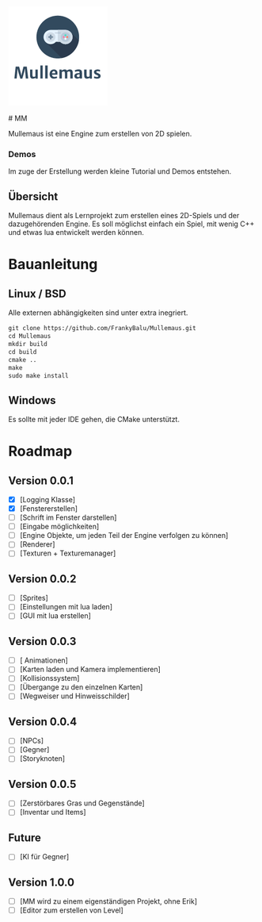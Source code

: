 ![ ](data/Logo.png)

﻿# MM

Mullemaus ist eine Engine zum erstellen von 2D spielen.


### Demos

Im zuge der Erstellung werden kleine Tutorial und Demos entstehen.

## Übersicht

Mullemaus dient als Lernprojekt zum erstellen eines 2D-Spiels und der dazugehörenden Engine.
Es soll möglichst einfach ein Spiel, mit wenig C++ und etwas lua entwickelt werden können.

# Bauanleitung

## Linux / BSD

Alle externen abhängigkeiten sind unter extra inegriert.

```
git clone https://github.com/FrankyBalu/Mullemaus.git
cd Mullemaus
mkdir build
cd build
cmake ..
make
sudo make install

```

## Windows

Es sollte mit jeder IDE gehen, die CMake unterstützt.


# Roadmap

## Version 0.0.1

- [X] [Logging Klasse]
- [X] [Fenstererstellen]
- [ ] [Schrift im Fenster darstellen]
- [ ] [Eingabe möglichkeiten]
- [ ] [Engine Objekte, um jeden Teil der Engine verfolgen zu können]
- [ ] [Renderer]
- [ ] [Texturen + Texturemanager]
## Version 0.0.2

- [ ] [Sprites]
- [ ] [Einstellungen mit lua laden]
- [ ] [GUI mit lua erstellen]

## Version 0.0.3

- [ ] [ Animationen]
- [ ] [Karten laden und Kamera implementieren]
- [ ] [Kollisionssystem]
- [ ] [Übergange zu den einzelnen Karten]
- [ ] [Wegweiser und Hinweisschilder]

## Version 0.0.4

- [ ] [NPCs]
- [ ] [Gegner]
- [ ] [Storyknoten]

## Version 0.0.5

- [ ] [Zerstörbares Gras und Gegenstände]
- [ ] [Inventar und Items]

## Future

- [ ] [KI für Gegner]

## Version 1.0.0

- [ ] [MM wird zu einem eigenständigen Projekt, ohne Erik]
- [ ] [Editor zum erstellen von Level]
